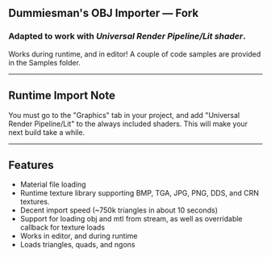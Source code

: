 ## Dummiesman's OBJ Importer — Fork

### Adapted to work with *Universal Render Pipeline/Lit shader*.

Works during runtime, and in editor! A couple of code samples are provided in the Samples folder.

---

## Runtime Import Note

You must go to the "Graphics" tab in your project, and add "Universal Render Pipeline/Lit" to the always included shaders. This will make your next build take a while.

---

## Features

- Material file loading
- Runtime texture library supporting BMP, TGA, JPG, PNG, DDS, and CRN textures.
- Decent import speed (~750k triangles in about 10 seconds)
- Support for loading obj and mtl from stream, as well as overridable callback for texture loads
- Works in editor, and during runtime
- Loads triangles, quads, and ngons
